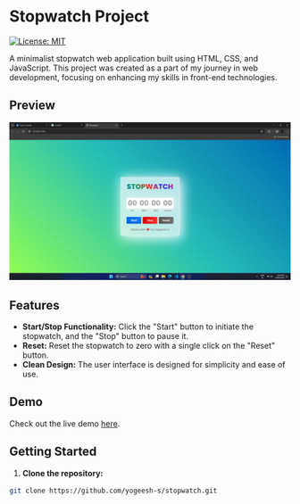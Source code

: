 # Stopwatch Project

[![License: MIT](https://img.shields.io/badge/License-MIT-yellow.svg)](https://opensource.org/licenses/MIT)

A minimalist stopwatch web application built using HTML, CSS, and JavaScript. This project was created as a part of my journey in web development, focusing on enhancing my skills in front-end technologies.

## Preview

![Stopwatch Preview](screenshot.png)

## Features

- **Start/Stop Functionality:** Click the "Start" button to initiate the stopwatch, and the "Stop" button to pause it.
- **Reset:** Reset the stopwatch to zero with a single click on the "Reset" button.
- **Clean Design:** The user interface is designed for simplicity and ease of use.

## Demo

Check out the live demo [here](link-to-your-demo).

## Getting Started

1. **Clone the repository:**

```bash
git clone https://github.com/yogeesh-s/stopwatch.git
